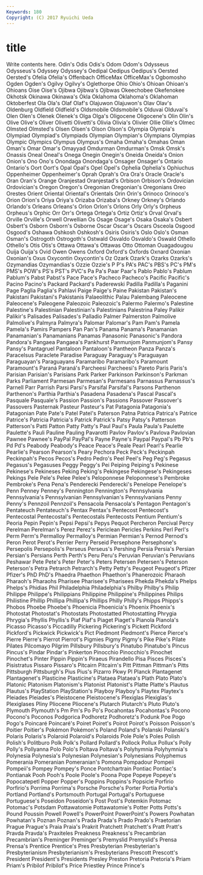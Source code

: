```yaml
---
Keywords: 180 
Copyright: (C) 2017 Ryuichi Ueda
---
```


# title

Write contents here.
 Odin's Odis Odis's Odom Odom's Odysseus Odysseus's Odyssey
Odyssey's Oedipal Oedipus Oedipus's Oersted Oersted's Ofelia Ofelia's Offenbach OfficeMax
OfficeMax's Ogbomosho Ogden Ogden's Ogilvy Ogilvy's Oglethorpe Ohio Ohio's Ohioan
Ohioan's Ohioans Oise Oise's Ojibwa Ojibwa's Ojibwas Okeechobee Okefenokee Okhotsk
Okinawa Okinawa's Okla Oklahoma Oklahoma's Oklahoman Oktoberfest Ola Ola's Olaf
Olaf's Olajuwon Olajuwon's Olav Olav's Oldenburg Oldfield Oldfield's Oldsmobile Oldsmobile's
Olduvai Olduvai's Olen Olen's Olenek Olenek's Olga Olga's Oligocene Oligocene's
Olin Olin's Olive Olive's Oliver Olivetti Olivetti's Olivia Olivia's Olivier
Ollie Ollie's Olmec Olmsted Olmsted's Olsen Olsen's Olson Olson's Olympia
Olympia's Olympiad Olympiad's Olympiads Olympian Olympian's Olympians Olympias Olympic Olympics
Olympus Olympus's Omaha Omaha's Omahas Oman Oman's Omar Omar's Omayyad
Omdurman Omdurman's Omsk Omsk's Onassis Oneal Oneal's Onega Onegin Onegin's
Oneida Oneida's Onion Onion's Ono Ono's Onondaga Onondaga's Onsager Onsager's
Ontario Ontario's Oort Oort's Opal Opal's Opel Opel's Ophelia Ophelia's
Ophiuchus Oppenheimer Oppenheimer's Oprah Oprah's Ora Ora's Oracle Oracle's Oran
Oran's Orange Oranjestad Oranjestad's Orbison Orbison's Ordovician Ordovician's Oregon Oregon's
Oregonian Oregonian's Oregonians Oreo Orestes Orient Oriental Oriental's Orientals Orin
Orin's Orinoco Orinoco's Orion Orion's Oriya Oriya's Orizaba Orizaba's Orkney
Orkney's Orlando Orlando's Orleans Orleans's Orlon Orlon's Orlons Orly Orly's
Orpheus Orpheus's Orphic Orr Orr's Ortega Ortega's Ortiz Ortiz's Orval
Orval's Orville Orville's Orwell Orwellian Os Osage Osage's Osaka Osaka's
Osbert Osbert's Osborn Osborn's Osborne Oscar Oscar's Oscars Osceola Osgood
Osgood's Oshawa Oshkosh Oshkosh's Osiris Osiris's Oslo Oslo's Osman Osman's
Ostrogoth Ostrogoth's Ostwald Osvaldo Osvaldo's Oswald Othello Othello's Otis Otis's
Ottawa Ottawa's Ottawas Otto Ottoman Ouagadougou Ouija Ouija's Ovid Owen
Owens Oxford Oxford's Oxfords Oxnard Oxonian Oxonian's Oxus Oxycontin Oxycontin's
Oz Ozark Ozark's Ozarks Ozarks's Ozymandias Ozymandias's Ozzie Ozzie's P
P's PA's PAC's PBS's PC's PM's PMS's POW's PS's PST's
PVC's Pa Pa's Paar Paar's Pablo Pablo's Pablum Pablum's Pabst
Pabst's Pace Pace's Pacheco Pacheco's Pacific Pacific's Pacino Pacino's Packard
Packard's Paderewski Padilla Padilla's Paganini Page Paglia Paglia's Pahlavi Paige
Paige's Paine Pakistan Pakistan's Pakistani Pakistani's Pakistanis Palaeolithic Palau Palembang
Paleocene Paleocene's Paleogene Paleozoic Paleozoic's Palermo Palermo's Palestine Palestine's Palestinian
Palestinian's Palestinians Palestrina Paley Palikir Palikir's Palisades Palisades's Palladio Palmer
Palmerston Palmolive Palmolive's Palmyra Palmyra's Palomar Palomar's Pam Pam's Pamela
Pamela's Pamirs Pampers Pan Pan's Panama Panama's Panamanian Panamanian's Panamanians
Panamas Panasonic Panasonic's Pandora Pandora's Pangaea Pangaea's Pankhurst Panmunjom Panmunjom's
Pansy Pansy's Pantagruel Pantaloon Pantaloon's Pantheon Panza Panza's Paracelsus Paraclete
Paradise Paraguay Paraguay's Paraguayan Paraguayan's Paraguayans Paramaribo Paramaribo's Paramount Paramount's
Paraná Paraná's Parcheesi Parcheesi's Pareto Paris Paris's Parisian Parisian's Parisians
Park Parker Parkinson Parkinson's Parkman Parks Parliament Parmesan Parmesan's Parmesans
Parnassus Parnassus's Parnell Parr Parrish Parsi Parsi's Parsifal Parsifal's Parsons
Parthenon Parthenon's Parthia Parthia's Pasadena Pasadena's Pascal Pascal's Pasquale Pasquale's
Passion Passion's Passions Passover Passover's Passovers Pasternak Pasteur Pasteur's Pat
Patagonia Patagonia's Patagonian Pate Pate's Patel Patel's Paterson Patna Patrica
Patrica's Patrice Patrice's Patricia Patricia's Patrick Patrick's Patsy Patsy's Patterson
Patterson's Patti Patton Patty Patty's Paul Paul's Paula Paula's Paulette
Paulette's Pauli Pauline Pauling Pavarotti Pavlov Pavlov's Pavlova Pavlovian Pawnee
Pawnee's PayPal PayPal's Payne Payne's Paypal Paypal's Pb Pb's Pd
Pd's Peabody Peabody's Peace Peace's Peale Pearl Pearl's Pearlie Pearlie's
Pearson Pearson's Peary Pechora Peck Peck's Peckinpah Peckinpah's Pecos Pecos's
Pedro Pedro's Peel Peel's Peg Peg's Pegasus Pegasus's Pegasuses Peggy
Peggy's Pei Peiping Peiping's Pekinese Pekinese's Pekineses Peking Peking's Pekingese
Pekingese's Pekingeses Pekings Pele Pele's Pelee Pelee's Peloponnese Peloponnese's Pembroke
Pembroke's Pena Pena's Penderecki Penderecki's Penelope Penelope's Penn Penney Penney's
Pennington Pennington's Pennsylvania Pennsylvania's Pennsylvanian Pennsylvanian's Pennsylvanians Penny Penny's Pennzoil
Pennzoil's Pensacola Pensacola's Pentagon Pentagon's Pentateuch Pentateuch's Pentax Pentax's Pentecost
Pentecost's Pentecostal Pentecostal's Pentecostals Pentecosts Pentium Pentium's Peoria Pepin Pepin's
Pepsi Pepsi's Pepys Pequot Percheron Percival Percy Perelman Perelman's Perez
Perez's Periclean Pericles Perkins Perl Perl's Perm Perm's Permalloy Permalloy's
Permian Permian's Pernod Pernod's Peron Perot Perot's Perrier Perry Perseid
Persephone Persephone's Persepolis Persepolis's Perseus Perseus's Pershing Persia Persia's Persian
Persian's Persians Perth Perth's Peru Peru's Peruvian Peruvian's Peruvians Peshawar
Pete Pete's Peter Peter's Peters Petersen Petersen's Peterson Peterson's Petra
Petrarch Petrarch's Petty Petty's Peugeot Peugeot's Pfizer Pfizer's PhD PhD's
Phaedra Phaethon Phaethon's Phanerozoic Pharaoh Pharaoh's Pharaohs Pharisee Pharisee's Pharisees
Phekda Phekda's Phelps Phelps's Phidias Phil Philadelphia Philadelphia's Philby Philby's
Philip Philippe Philippe's Philippians Philippine Philippine's Philippines Philips Philistine Phillip
Phillipa Phillipa's Phillips Philly Philly's Phipps Phipps's Phobos Phoebe Phoebe's
Phoenicia Phoenicia's Phoenix Phoenix's Photostat Photostat's Photostats Photostatted Photostatting Phrygia
Phrygia's Phyllis Phyllis's Piaf Piaf's Piaget Piaget's Pianola Pianola's Picasso
Picasso's Piccadilly Pickering Pickering's Pickett Pickford Pickford's Pickwick Pickwick's Pict
Piedmont Piedmont's Pierce Pierce's Pierre Pierre's Pierrot Pierrot's Pigmies Pigmy
Pigmy's Pike Pike's Pilate Pilates Pilcomayo Pilgrim Pillsbury Pillsbury's Pinatubo
Pinatubo's Pincus Pincus's Pindar Pindar's Pinkerton Pinocchio Pinocchio's Pinochet Pinochet's
Pinter Pippin Pippin's Piraeus Pirandello Pisa Pisces Pisces's Pisistratus Pissaro
Pissaro's Pitcairn Pitcairn's Pitt Pittman Pittman's Pitts Pittsburgh Pittsburgh's Pius
Pius's Pizarro Pkwy Pl Planck Plantagenet Plantagenet's Plasticine Plasticine's Plataea
Plataea's Plath Plato Plato's Platonic Platonism Platonism's Platonist Platonist's Platte
Platte's Plautus Plautus's PlayStation PlayStation's Playboy Playboy's Playtex Playtex's Pleiades
Pleiades's Pleistocene Pleistocene's Plexiglas Plexiglas's Plexiglases Pliny Pliocene Pliocene's Plutarch
Plutarch's Pluto Pluto's Plymouth Plymouth's Pm Pm's Po Po's Pocahontas
Pocahontas's Pocono Pocono's Poconos Podgorica Podhoretz Podhoretz's Podunk Poe Pogo
Pogo's Poincaré Poincaré's Poiret Poiret's Poirot Poirot's Poisson Poisson's Poitier
Poitier's Pokémon Pokémon's Poland Poland's Polanski Polanski's Polaris Polaris's Polaroid
Polaroid's Polaroids Pole Pole's Poles Polish Polish's Politburo Polk Polk's
Pollard Pollard's Pollock Pollux Pollux's Polly Polly's Pollyanna Polo Polo's
Poltava Poltava's Polyhymnia Polyhymnia's Polynesia Polynesia's Polynesian Polynesian's Polynesians Polyphemus
Pomerania Pomeranian Pomeranian's Pomona Pompadour Pompeii Pompeii's Pompey Pompey's Ponce
Pontchartrain Pontiac Pontiac's Pontianak Pooh Pooh's Poole Poole's Poona Pope
Popeye Popeye's Popocatepetl Popper Popper's Poppins Poppins's Popsicle Porfirio Porfirio's
Porrima Porrima's Porsche Porsche's Porter Portia Portia's Portland Portland's Portsmouth
Portugal Portugal's Portuguese Portuguese's Poseidon Poseidon's Post Post's Potemkin Potomac
Potomac's Potsdam Pottawatomie Pottawatomie's Potter Potts Potts's Pound Poussin Powell
Powell's PowerPoint PowerPoint's Powers Powhatan Powhatan's Poznan Poznan's Prada Prada's
Prado Prado's Praetorian Prague Prague's Praia Praia's Prakrit Pratchett Pratchett's
Pratt Pratt's Pravda Pravda's Praxiteles Preakness Preakness's Precambrian Precambrian's Preminger
Preminger's Premyslid Premyslid's Prensa Prensa's Prentice Prentice's Pres Presbyterian Presbyterian's
Presbyterianism Presbyterianism's Presbyterians Prescott Prescott's President President's Presidents Presley Preston
Pretoria Pretoria's Priam Priam's Pribilof Pribilof's Price Priestley Prince Prince's
